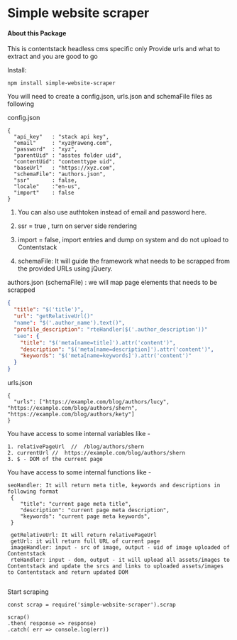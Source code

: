 
# Simple website scraper

#### About this Package
This is contentstack headless cms specific only
Provide urls and what to extract and you are good to go

Install:
```
npm install simple-website-scraper

```

You will need to create a config.json, urls.json and schemaFile files as following

config.json

```
{
  "api_key"   : "stack api key",
  "email"     : "xyz@raweng.com",
  "password"  : "xyz",
  "parentUid" : "asstes folder uid",
  "contentUid": "contenttype uid",
  "baseUrl"   : "https://xyz.com",
  "schemaFile": "authors.json",
  "ssr"       : false,
  "locale"    :"en-us",
  "import"    : false
}

```
1. You can also use authtoken instead of email and password here.

2. ssr = true , turn on server side rendering

3. import = false, import entries and dump on system and do not upload to Contentstack
4. schemaFile: It will guide the framework what needs to be scrapped from the provided URLs using jQuery.


authors.json (schemaFile) : we will map page elements that needs to be scrapped

```json
{
  "title": "$('title')",
  "url": "getRelativeUrl()"
  "name": "$('.author_name').text()",
  "profile_description": "rteHandler($('.author_description'))"
  "seo": {
    "title": "$('meta[name=title]').attr('content')",
    "description": "$('meta[name=description]').attr('content')",
    "keywords": "$('meta[name=keywords]').attr('content')"
  }
}
```

urls.json

```
{
  "urls": ["https://example.com/blog/authors/lucy", "https://example.com/blog/authors/shern", "https://example.com/blog/authors/kety"]
}
```

You have access to some internal variables like - 

```
1. relativePageUrl  //  /blog/authors/shern
2. currentUrl //  https://example.com/blog/authors/shern
3. $ - DOM of the current page
```
You have access to some internal functions like - 

```
seoHandler: It will return meta title, keywords and descriptions in following format
 {
 	"title": "current page meta title",
	"description": "current page meta description",
	"keywords": "current page meta keywords",
 }
 
 getRelativeUrl: It will return relativePageUrl
 getUrl: it will return full URL of current page
 imageHandler: input - src of image, output - uid of image uploaded of Contentstack
 rteHandler: input - dom, output - it will upload all assets/images to Contentstack and update the srcs and links to uploaded assets/images to Contentstack and return updated DOM
 
```

Start scraping

```
const scrap = require('simple-website-scraper').scrap

scrap()
.then( response => response)
.catch( err => console.log(err))
```
